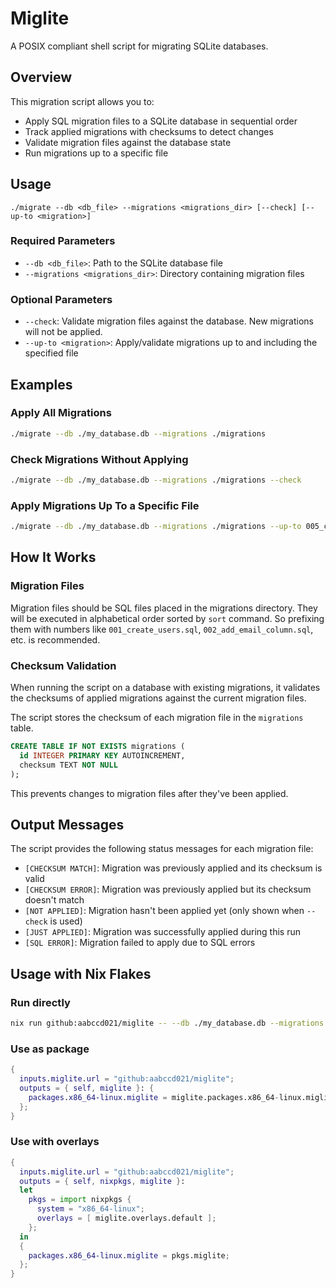 # Miglite

A POSIX compliant shell script for migrating SQLite databases.

## Overview

This migration script allows you to:

- Apply SQL migration files to a SQLite database in sequential order
- Track applied migrations with checksums to detect changes
- Validate migration files against the database state
- Run migrations up to a specific file

## Usage

```
./migrate --db <db_file> --migrations <migrations_dir> [--check] [--up-to <migration>]
```

### Required Parameters

- `--db <db_file>`: Path to the SQLite database file
- `--migrations <migrations_dir>`: Directory containing migration files

### Optional Parameters

- `--check`: Validate migration files against the database. New migrations will not be applied.
- `--up-to <migration>`: Apply/validate migrations up to and including the specified file

## Examples

### Apply All Migrations

```bash
./migrate --db ./my_database.db --migrations ./migrations
```

### Check Migrations Without Applying

```bash
./migrate --db ./my_database.db --migrations ./migrations --check
```

### Apply Migrations Up To a Specific File

```bash
./migrate --db ./my_database.db --migrations ./migrations --up-to 005_create_products.sql
```

## How It Works

### Migration Files

Migration files should be SQL files placed in the migrations directory.
They will be executed in alphabetical order sorted by `sort` command.
So prefixing them with numbers like `001_create_users.sql`, `002_add_email_column.sql`, etc. is recommended.

### Checksum Validation

When running the script on a database with existing migrations,
it validates the checksums of applied migrations against the current migration files.

The script stores the checksum of each migration file in the `migrations` table.

```sql
CREATE TABLE IF NOT EXISTS migrations (
  id INTEGER PRIMARY KEY AUTOINCREMENT,
  checksum TEXT NOT NULL
);
```

This prevents changes to migration files after they've been applied.

## Output Messages

The script provides the following status messages for each migration file:

- `[CHECKSUM MATCH]`: Migration was previously applied and its checksum is valid
- `[CHECKSUM ERROR]`: Migration was previously applied but its checksum doesn't match
- `[NOT APPLIED]`: Migration hasn't been applied yet (only shown when `--check` is used)
- `[JUST APPLIED]`: Migration was successfully applied during this run
- `[SQL ERROR]`: Migration failed to apply due to SQL errors

## Usage with Nix Flakes

### Run directly

```sh
nix run github:aabccd021/miglite -- --db ./my_database.db --migrations ./migrations
```

### Use as package

```nix
{
  inputs.miglite.url = "github:aabccd021/miglite";
  outputs = { self, miglite }: {
    packages.x86_64-linux.miglite = miglite.packages.x86_64-linux.miglite;
  };
}
```

### Use with overlays

```nix
{
  inputs.miglite.url = "github:aabccd021/miglite";
  outputs = { self, nixpkgs, miglite }:
  let
    pkgs = import nixpkgs {
      system = "x86_64-linux";
      overlays = [ miglite.overlays.default ];
    };
  in
  {
    packages.x86_64-linux.miglite = pkgs.miglite;
  };
}
```
